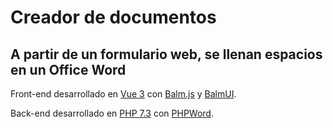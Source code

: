 # Creador de documentos
## A partir de un formulario web, se llenan espacios en un Office Word

Front-end desarrollado en [Vue 3](https://v3.vuejs.org/) con [Balm.js](https://balm.js.org/) y [BalmUI](https://next-material.balmjs.com/).

Back-end desarrollado en [PHP 7.3](https://php.net) con [PHPWord](https://github.com/PHPOffice/PHPWord).
